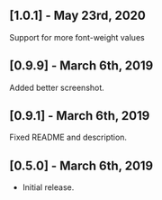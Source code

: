 ## [1.0.1] - May 23rd, 2020

Support for more font-weight values

## [0.9.9] - March 6th, 2019

Added better screenshot.

## [0.9.1] - March 6th, 2019

Fixed README and description.

## [0.5.0] - March 6th, 2019

* Initial release.
